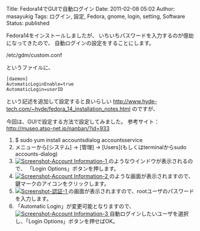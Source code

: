 Title: Fedora14でGUIで自動ログイン
Date: 2011-02-08 05:02
Author: masayukig
Tags: ログイン, 設定, Fedora, gnome, login, setting, Software
Status: published

Fedora14をインストールしましたが、
いちいちパスワードを入力するのが億劫になってきたので、
自動ログインの設定をすることにします。

/etc/gdm/custom.conf

というファイルに、

    [daemon]
    AutomaticLoginEnable=true
    AutomaticLogin=userID

という記述を追加して設定すると良いらしい
<http://www.hyde-tech.com/~hyde/fedora_14_installation_notes.html>
のですが、

今回は、GUIで設定する方法で設定してみました。
参考サイト：<http://museo.atso-net.jp/nanban/?id=933>

1.  \$ sudo yum install accountsdialog accountsservice
2.  メニューから\[システム\] -&gt; \[管理\] -&gt;
    \[Users\](もしくはterminalからsudo accounts-dialog)
3.  [![Screenshot-Account
    Information-1](http://farm6.static.flickr.com/5097/5425467281_0e1672d58f.jpg)
    ](http://www.flickr.com/photos/masayun/5425467281/ "Screenshot-Account Information-1 by masayukig, on Flickr")
   のようなウインドウが表示されるので、
   「Login Options」ボタンを押します。
4.  [![Screenshot-Account
    Information-2](http://farm6.static.flickr.com/5097/5425467283_3e33e7e80b.jpg)
    ](http://www.flickr.com/photos/masayun/5425467283/ "Screenshot-Account Information-2 by masayukig, on Flickr")
   のような画面が表示されますので、鍵マークのアイコンをクリックします。
5.  [![Screenshot-認証-1](http://farm6.static.flickr.com/5139/5425467289_463d6c9297.jpg)
    ](http://www.flickr.com/photos/masayun/5425467289/ "Screenshot-認証-1 by masayukig, on Flickr")
   の画面が表示されますので、rootユーザのパスワードを入力します。
6.  「Automatic Login」が変更可能となりますので、
   [![Screenshot-Account
    Information-3](http://farm6.static.flickr.com/5094/5425467287_eff4a6a3f9.jpg)
    ](http://www.flickr.com/photos/masayun/5425467287/ "Screenshot-Account Information-3 by masayukig, on Flickr")
   自動ログインしたいユーザを選択し、「Login
    Options」ボタンを押せばOK。

